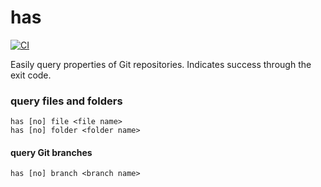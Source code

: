 # has

[![CI](https://github.com/kevgo/has/actions/workflows/ci.yml/badge.svg)](https://github.com/kevgo/has/actions/workflows/ci.yml)

Easily query properties of Git repositories. Indicates success through the exit
code.

### query files and folders

```
has [no] file <file name>
has [no] folder <folder name>
```

#### query Git branches

```
has [no] branch <branch name>
```
